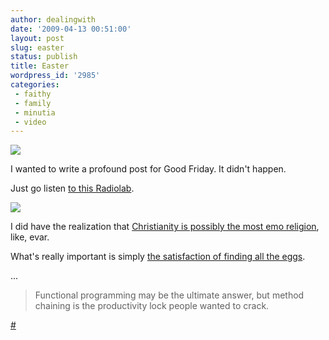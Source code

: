 ```yaml
---
author: dealingwith
date: '2009-04-13 00:51:00'
layout: post
slug: easter
status: publish
title: Easter
wordpress_id: '2985'
categories:
 - faithy
 - family
 - minutia
 - video
---
```


![][1]

I wanted to write a profound post for Good Friday. It didn't happen.

Just go listen [to this Radiolab][2].

![][3]

I did have the realization that [Christianity is possibly the most emo
religion][4], like, evar.

What's really important is simply [the satisfaction of finding all the
eggs][5].

...

> Functional programming may be the ultimate answer, but method chaining is
the productivity lock people wanted to crack.

[#][6]

   [1]: http://danielsjourney.com/blog/files/2009/04/eas_2.jpg

   [2]: http://blogs.wnyc.org/radiolab/2009/04/07/in-silence/

   [3]: http://danielsjourney.com/blog/files/2009/04/eas_17.jpg

   [4]: http://twitter.com/dealingwith/status/1505901592

   [5]: http://www.youtube.com/watch?v=rUDag968BxI

   [6]: http://blog.labnotes.org/2009/03/20/just-find-me-the-lock-i-need-to-crack/ (this has a lot more to do with my immediate future than i am going tolet on)

